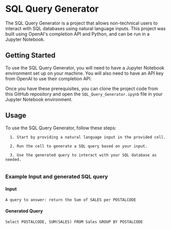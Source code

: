 # SQL Query Generator

The SQL Query Generator is a project that allows non-technical users to interact with SQL databases using natural language inputs. This project was built using OpenAI's completion API and Python, and can be run in a Jupyter Notebook.

## Getting Started

To use the SQL Query Generator, you will need to have a Jupyter Notebook environment set up on your machine. You will also need to have an API key from OpenAI to use their completion API.

Once you have these prerequisites, you can clone the project code from this GitHub repository and open the `SQL_Query_Generator.ipynb` file in your Jupyter Notebook environment.

## Usage

To use the SQL Query Generator, follow these steps:

```
  1. Start by providing a natural language input in the provided cell.

  2. Run the cell to generate a SQL query based on your input.

  3. Use the generated query to interact with your SQL database as needed.
  
```
  
### Example Input and generated SQL query

#### Input

``` 
A query to answer: return the Sum of SALES per POSTALCODE 

```

#### Generated Query

```
Select POSTALCODE, SUM(SALES) FROM Sales GROUP BY POSTALCODE

```
